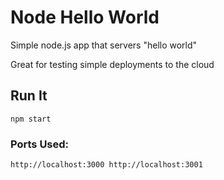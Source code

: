 # Node Hello World

Simple node.js app that servers "hello world"

Great for testing simple deployments to the cloud

## Run It

`npm start`

### Ports Used:
`http://localhost:3000
http://localhost:3001`